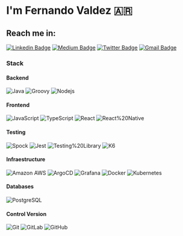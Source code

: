 # I'm Fernando Valdez 🇦🇷

## Reach me in:

[![Linkedin Badge](https://img.shields.io/badge/-fervaldezjr-blue?style=flat-square&logo=Linkedin&logoColor=white&link=https://www.linkedin.com/in/fervaldezjr/)](https://www.linkedin.com/in/fervaldezjr/)
[![Medium Badge](https://img.shields.io/badge/-@fervaldezjr-black?style=flat-square&labelColor=000000&logo=Medium&link=https://medium.com/@fervaldezjr/)](https://medium.com/@fervaldezjr)
[![Twitter Badge](https://img.shields.io/badge/-@fervaldezjr-skyblue?style=flat-square&labelColor=skyblue&logo=Twitter&link=https://twitter.com/fervaldezjr)](https://twitter.com/fervaldezjr)
[![Gmail Badge](https://img.shields.io/badge/-fervaldezjr11@gmail.com-c14438?style=flat-square&logo=Gmail&logoColor=white&link=mailto:fervaldezjr11@gmail.com)](mailto:fervaldezjr11@gmail.com)

### Stack

#### Backend

![Java](https://img.shields.io/badge/-Java-black?style=flat-square&logo=Java)
![Groovy](https://img.shields.io/badge/-Groovy-black?style=flat-square&logo=groovy)
![Nodejs](https://img.shields.io/badge/-Nodejs-black?style=flat-square&logo=Nodejs)

#### Frontend

![JavaScript](https://img.shields.io/badge/-JavaScript-black?style=flat-square&logo=JavaScript)
![TypeScript](https://img.shields.io/badge/-TypeScript-black?style=flat-square&logo=TypeScript)
![React](https://img.shields.io/badge/-React-black?style=flat-square&logo=react)
![React%20Native](https://img.shields.io/badge/-React%20Native-black?style=flat-square&logo=React)

#### Testing

![Spock](https://img.shields.io/badge/-Spock%20Framework-black?style=flat-square&logo=Spock)
![Jest](https://img.shields.io/badge/-Jest-black?style=flat-square&logo=Jest)
![Testing%20Library](https://img.shields.io/badge/-Testing%20Library-black?style=flat-square&logo=Testing%20Library)
![K6](https://img.shields.io/badge/-K6-black?style=flat-square&logo=k6)

#### Infraestructure

![Amazon AWS](https://img.shields.io/badge/Amazon%20AWS-black?style=flat-square&logo=amazon-aws)
![ArgoCD](https://img.shields.io/badge/ArgoCD-black?style=flat-square&logo=ArgoCD)
![Grafana](https://img.shields.io/badge/Grafana-black?style=flat-square&logo=Grafana)
![Docker](https://img.shields.io/badge/Docker-black?style=flat-square&logo=Docker)
![Kubernetes](https://img.shields.io/badge/Kubernetes-black?style=flat-square&logo=Kubernetes)

#### Databases

![PostgreSQL](https://img.shields.io/badge/-PostgreSQL-black?style=flat-square&logo=postgresql)

#### Control Version

![Git](https://img.shields.io/badge/-Git-black?style=flat-square&logo=git)
![GitLab](https://img.shields.io/badge/-GitLab-black?style=flat-square&logo=gitlab)
![GitHub](https://img.shields.io/badge/-GitHub-black?style=flat-square&logo=github)

